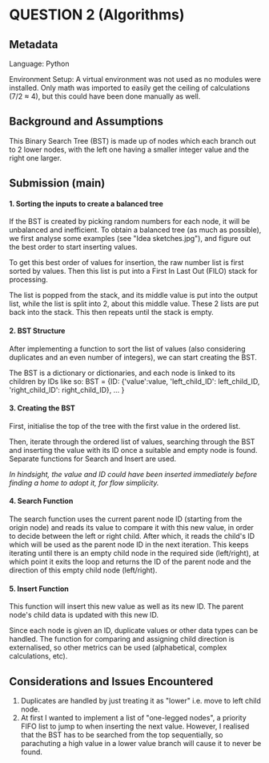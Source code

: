 # QUESTION 2 (Algorithms)

## Metadata

Language: Python

Environment Setup: A virtual environment was not used as no modules were installed. Only math was imported to easily get the ceiling of calculations (7/2 ≈ 4), but this could have been done manually as well.


## Background and Assumptions

This Binary Search Tree (BST) is made up of nodes which each branch out to 2 lower nodes, with the left one having a smaller integer value and the right one larger.


## Submission (main)

#### 1. Sorting the inputs to create a balanced tree

If the BST is created by picking random numbers for each node, it will be unbalanced and inefficient. To obtain a balanced tree (as much as possible), we first analyse some examples (see "Idea sketches.jpg"), and figure out the best order to start inserting values.

To get this best order of values for insertion, the raw number list is first sorted by values. Then this list is put into a First In Last Out (FILO) stack for processing.

The list is popped from the stack, and its middle value is put into the output list, while the list is split into 2, about this middle value. These 2 lists are put back into the stack. This then repeats until the stack is empty.


#### 2. BST Structure

After implementing a function to sort the list of values (also considering duplicates and an even number of integers), we can start creating the BST.

The BST is a dictionary or dictionaries, and each node is linked to its children by IDs like so: 
BST = {ID: {'value':value, 'left_child_ID': left_child_ID, 'right_child_ID': right_child_ID},
                                                    ...
                                                    } 

#### 3. Creating the BST

First, initialise the top of the tree with the first value in the ordered list.

Then, iterate through the ordered list of values, searching through the BST and inserting the value with its ID once a suitable and empty node is found. Separate functions for Search and Insert are used.

*In hindsight, the value and ID could have been inserted immediately before finding a home to adopt it, for flow simplicity.*


#### 4. Search Function

The search function uses the current parent node ID (starting from the origin node) and reads its value to compare it with this new value, in order to decide between the left or right child. After which, it reads the child's ID which will be used as the parent node ID in the next iteration. This keeps iterating until there is an empty child node in the required side (left/right), at which point it exits the loop and returns the ID of the parent node and the direction of this empty child node (left/right).


#### 5. Insert Function

This function will insert this new value as well as its new ID. The parent node's child data is updated with this new ID.

Since each node is given an ID, duplicate values or other data types can be handled. The function for comparing and assigning child direction is externalised, so other metrics can be used (alphabetical, complex calculations, etc).


## Considerations and Issues Encountered

1. Duplicates are handled by just treating it as "lower" i.e. move to left child node.
2. At first I wanted to implement a list of "one-legged nodes", a priority FIFO list to jump to when inserting the next value. However, I realised that the BST has to be searched from the top sequentially, so parachuting a high value in a lower value branch will cause it to never be found.